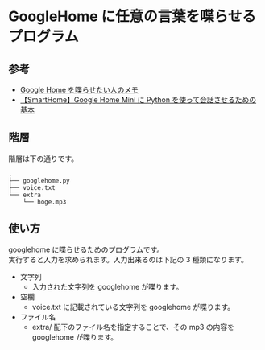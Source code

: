 # GoogleHome に任意の言葉を喋らせるプログラム

## 参考

- [Google Home を喋らせたい人のメモ](https://qiita.com/kiwsdiv/items/72d8a80c734e6d3e235b)
- [【SmartHome】Google Home Mini に Python を使って会話させるための基本](https://note.com/klayer123/n/nb8d8e5ca0ad4)

## 階層

階層は下の通りです。

```
.
├── googlehome.py
├── voice.txt
└── extra
    └── hoge.mp3
```

## 使い方

googlehome に喋らせるためのプログラムです。  
実行すると入力を求められます。入力出来るのは下記の 3 種類になります。

- 文字列
  - 入力された文字列を googlehome が喋ります。
- 空欄
  - voice.txt に記載されている文字列を googlehome が喋ります。
- ファイル名
  - extra/ 配下のファイル名を指定することで、その mp3 の内容を googlehome が喋ります。
